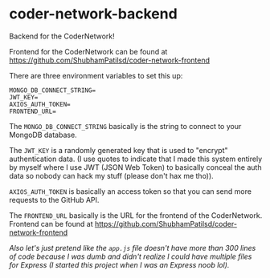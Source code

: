 # coder-network-backend
Backend for the CoderNetwork!

Frontend for the CoderNetwork can be found at https://github.com/ShubhamPatilsd/coder-network-frontend

There are three environment variables to set this up:

```
MONGO_DB_CONNECT_STRING=
JWT_KEY=
AXIOS_AUTH_TOKEN=
FRONTEND_URL=
```
The `MONGO_DB_CONNECT_STRING` basically is the string to connect to your MongoDB database.

The `JWT_KEY` is a randomly generated key that is used to "encrypt" authentication data. (I use quotes to indicate that I made this system entirely by myself where I use JWT (JSON Web Token) to basically conceal the auth data so nobody can hack my stuff (please don't hax me tho)).

`AXIOS_AUTH_TOKEN` is basically an access token so that you can send more requests to the GitHub API.

The `FRONTEND_URL` basically is the URL for the frontend of the CoderNetwork. Frontend can be found at https://github.com/ShubhamPatilsd/coder-network-frontend


*Also let's just pretend like the `app.js` file doesn't have more than 300 lines of code because I was dumb and didn't realize I could have multiple files for Express (I started this project when I was an Express noob lol).*
